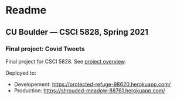 # Readme
## CU Boulder — CSCI 5828, Spring 2021
### Final project: Covid Tweets

Final project for CSCI 5828. See [project overview](https://github.com/ivanegam/5828_Project/wiki/Project-overview).

Deployed to:
- Developement: https://protected-refuge-98620.herokuapp.com/
- Production: https://shrouded-meadow-88761.herokuapp.com/
